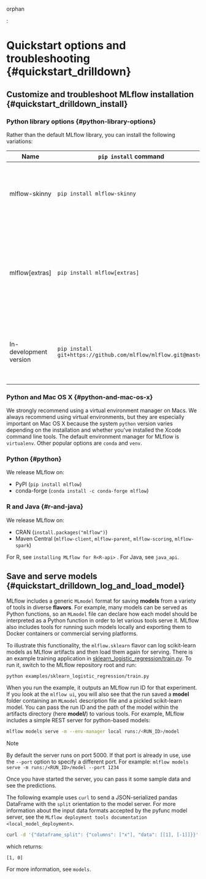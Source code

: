 orphan

:   

# Quickstart options and troubleshooting {#quickstart_drilldown}

## Customize and troubleshoot MLflow installation {#quickstart_drilldown_install}

### Python library options {#python-library-options}

Rather than the default MLflow library, you can install the following
variations:

| Name                   | `pip install` command                                         | Description                                                                                                                                                                                                       |
|--------|---------------|-------------------------------------------------|
| mlflow-skinny          | `pip install mlflow-skinny`                                   | Lightweight MLflow package without SQL storage, server, UI, or data science dependencies.                                                                                                                         |
| mlflow\[extras\]       | `pip install mlflow[extras]`                                  | MLflow package with all dependencies needed to run various MLflow flavors. These dependencies are listed in [this document](https://github.com/mlflow/mlflow/blob/master/requirements/extra-ml-requirements.txt). |
| In-development version | `pip install git+https://github.com/mlflow/mlflow.git@master` | This is the latest version of MLflow, which may be useful for getting hot-fixes or new features.                                                                                                                  |

### Python and Mac OS X {#python-and-mac-os-x}

We strongly recommend using a virtual environment manager on Macs. We
always recommend using virtual environments, but they are especially
important on Mac OS X because the system `python` version varies
depending on the installation and whether you've installed the Xcode
command line tools. The default environment manager for MLflow is
`virtualenv`. Other popular options are `conda` and `venv`.

### Python {#python}

We release MLflow on:

-   PyPI (`pip install mlflow`)
-   conda-forge (`conda install -c conda-forge mlflow`)

### R and Java {#r-and-java}

We release MLflow on:

-   CRAN (`install.packages("mlflow")`)
-   Maven Central (`mlflow-client`, `mlflow-parent`, `mlflow-scoring`,
    `mlflow-spark`)

For R, see `installing MLflow for R<R-api>` . For Java, see `java_api`.

## Save and serve models {#quickstart_drilldown_log_and_load_model}

MLflow includes a generic `MLmodel` format for saving **models** from a
variety of tools in diverse **flavors**. For example, many models can be
served as Python functions, so an `MLmodel` file can declare how each
model should be interpreted as a Python function in order to let various
tools serve it. MLflow also includes tools for running such models
locally and exporting them to Docker containers or commercial serving
platforms.

To illustrate this functionality, the `mlflow.sklearn` flavor can log
scikit-learn models as MLflow artifacts and then load them again for
serving. There is an example training application in
[sklearn_logistic_regression/train.py](https://github.com/mlflow/mlflow/tree/master/examples/sklearn_logistic_regression).
To run it, switch to the MLflow repository root and run:

~~~ bash
python examples/sklearn_logistic_regression/train.py
~~~

When you run the example, it outputs an MLflow run ID for that
experiment. If you look at the `mlflow ui`, you will also see that the
run saved a **model** folder containing an `MLmodel` description file
and a pickled scikit-learn model. You can pass the run ID and the path
of the model within the artifacts directory (here **model/**) to various
tools. For example, MLflow includes a simple REST server for
python-based models:

~~~ bash
mlflow models serve -m --env-manager local runs:/<RUN_ID>/model
~~~

<div class="note" markdown="1">

<div class="title" markdown="1">

Note

</div>

By default the server runs on port 5000. If that port is already in use,
use the `--port` option to specify a
different port. For example:
`mlflow models serve -m runs:/<RUN_ID>/model --port 1234`

</div>

Once you have started the server, you can pass it some sample data and
see the predictions.

The following example uses `curl` to send a JSON-serialized pandas
DataFrame with the `split` orientation to the model server. For more
information about the input data formats accepted by the pyfunc model
server, see the
`MLflow deployment tools documentation <local_model_deployment>`.

~~~ bash
curl -d '{"dataframe_split": {"columns": ["x"], "data": [[1], [-1]]}}' -H 'Content-Type: application/json' -X POST localhost:5000/invocations
~~~

which returns:

    [1, 0]

For more information, see `models`.

